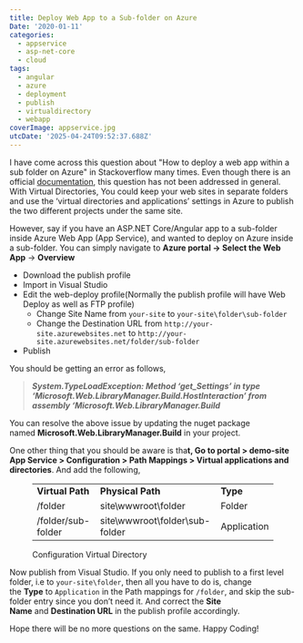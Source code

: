 ```yaml
---
title: Deploy Web App to a Sub-folder on Azure
Date: '2020-01-11'
categories:
  - appservice
  - asp-net-core
  - cloud
tags:
  - angular
  - azure
  - deployment
  - publish
  - virtualdirectory
  - webapp
coverImage: appservice.jpg
utcDate: '2025-04-24T09:52:37.688Z'
---
```


I have come across this question about "How to deploy a web app within a sub folder on Azure" in Stackoverflow many times. Even though there is an official [documentation](https://docs.microsoft.com/en-us/archive/blogs/tomholl/deploying-multiple-virtual-directories-to-a-single-azure-website), this question has not been addressed in general. With Virtual Directories, You could keep your web sites in separate folders and use the ‘virtual directories and applications’ settings in Azure to publish the two different projects under the same site.

However, say if you have an ASP.NET Core/Angular app to a sub-folder inside Azure Web App (App Service), and wanted to deploy on Azure inside a sub-folder. You can simply navigate to **Azure portal -> Select the Web App** -> **Overview**

- Download the publish profile
- Import in Visual Studio
- Edit the web-deploy profile(Normally the publish profile will have Web Deploy as well as FTP profile)
    - Change Site Name from `your-site` to `your-site\folder\sub-folder`
    - Change the Destination URL from `http://your-site.azurewebsites.net` to `http://your-site.azurewebsites.net/folder/sub-folder`
- Publish

You should be getting an error as follows,

> **_System.TypeLoadException: Method ‘get\_Settings’ in type ‘Microsoft.Web.LibraryManager.Build.HostInteraction’ from assembly ‘Microsoft.Web.LibraryManager.Build_**

You can resolve the above issue by updating the nuget package named **Microsoft.Web.LibraryManager.Build** in your project.

One other thing that you should be aware is tha**t, Go to portal > demo-site App Service > Configuration > Path Mappings > Virtual applications and directories**. And add the following,

<figure>

<table><tbody><tr><td><strong>Virtual Path</strong></td><td><strong>Physical Path</strong></td><td><strong>Type</strong></td></tr><tr><td>/folder</td><td>site\wwwroot\folder</td><td>Folder</td></tr><tr><td>/folder/sub-folder</td><td>site\wwwroot\folder\sub-folder</td><td>Application</td></tr></tbody></table>

<figcaption>

Configuration Virtual Directory

</figcaption>



</figure>

Now publish from Visual Studio. If you only need to publish to a first level folder, i.e to `your-site\folder`, then all you have to do is, change the **Type** to `Application` in the Path mappings for `/folder`, and skip the sub-folder entry since you don’t need it. And correct the **Site Name** and **Destination URL** in the publish profile accordingly.

Hope there will be no more questions on the same. Happy Coding!
